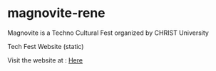 # magnovite-rene
Magnovite is a Techno Cultural Fest organized by CHRIST University

Tech Fest Website (static)

Visit the website at : <a href="https://magnovite.in/">Here</a>
